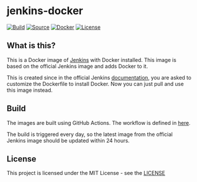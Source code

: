 # jenkins-docker

[![Build](https://github.com/jljl1337/jenkins-docker/actions/workflows/build.yml/badge.svg)](https://github.com/jljl1337/jenkins-docker/actions/workflows/build.yml)
[![Source](https://img.shields.io/badge/Source-GitHub-blue?logo=github)](https://github.com/jljl1337/jenkins-docker)
[![Docker](https://img.shields.io/badge/Docker-jljl1337%2Fjenkins--docker-blue?logo=docker)](https://hub.docker.com/r/jljl1337/jenkins-docker)
[![License](https://img.shields.io/github/license/jljl1337/jenkins-docker)](https://github.com/jljl1337/jenkins-docker/blob/main/LICENSE)

## What is this?

This is a Docker image of [Jenkins](https://www.jenkins.io/) with Docker
installed. This image is based on the official Jenkins image and adds Docker to
it.

This is created since in the official Jenkins
[documentation](https://www.jenkins.io/doc/book/installing/docker/#on-macos-and-linux),
you are asked to customize the Dockerfile to install Docker. Now you can just
pull and use this image instead.

## Build

The images are built using GitHub Actions. The workflow is defined in
[here](https://github.com/jljl1337/jenkins-docker/blob/main/.github/workflows/build.yml).

The build is triggered every day, so the latest image from the official Jenkins
image should be updated within 24 hours.

## License

This project is licensed under the MIT License - see the
[LICENSE](https://github.com/jljl1337/jenkins-docker/blob/main/LICENSE)